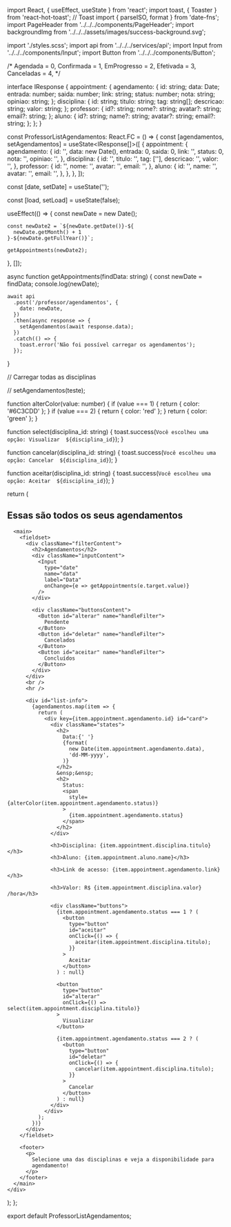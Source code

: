 import React, { useEffect, useState } from 'react';
import toast, { Toaster } from 'react-hot-toast'; // Toast
import { parseISO, format } from 'date-fns';
import PageHeader from '../../../components/PageHeader';
import backgroundImg from '../../../assets/images/success-background.svg';

import './styles.scss';
import api from '../../../services/api';
import Input from '../../../components/Input';
import Button from '../../../components/Button';

/*
Agendada = 0,
  Confirmada = 1,
  EmProgresso = 2,
  Efetivada = 3,
  Canceladas = 4,
*/

interface IResponse {
  appointment: {
    agendamento: {
      id: string;
      data: Date;
      entrada: number;
      saida: number;
      link: string;
      status: number;
      nota: string;
      opiniao: string;
    };
    disciplina: {
      id: string;
      titulo: string;
      tag: string[];
      descricao: string;
      valor: string;
    };
    professor: {
      id?: string;
      nome?: string;
      avatar?: string;
      email?: string;
    };
    aluno: {
      id?: string;
      name?: string;
      avatar?: string;
      email?: string;
    };
  };
}

const ProfessorListAgendamentos: React.FC = () => {
  const [agendamentos, setAgendamentos] = useState<IResponse[]>([
    {
      appointment: {
        agendamento: {
          id: '',
          data: new Date(),
          entrada: 0,
          saida: 0,
          link: '',
          status: 0,
          nota: '',
          opiniao: '',
        },
        disciplina: {
          id: '',
          titulo: '',
          tag: [''],
          descricao: '',
          valor: '',
        },
        professor: {
          id: '',
          nome: '',
          avatar: '',
          email: '',
        },
        aluno: {
          id: '',
          name: '',
          avatar: '',
          email: '',
        },
      },
    },
  ]);

  const [date, setDate] = useState('');

  const [load, setLoad] = useState(false);

  useEffect(() => {
    const newDate = new Date();

    const newDate2 = `${newDate.getDate()}-${
      newDate.getMonth() + 1
    }-${newDate.getFullYear()}`;

    getAppointments(newDate2);
  }, []);

  async function getAppointments(findData: string) {
    const newDate = findData;
    console.log(newDate);

    await api
      .post('/professor/agendamentos', {
        date: newDate,
      })
      .then(async response => {
        setAgendamentos(await response.data);
      })
      .catch(() => {
        toast.error('Não foi possível carregar os agendamentos');
      });
  }

  // Carregar todas as disciplinas

  // setAgendamentos(teste);

  function alterColor(value: number) {
    if (value === 1) {
      return { color: '#6C3CDD' };
    }
    if (value === 2) {
      return { color: 'red' };
    }
    return { color: 'green' };
  }

  function select(disciplina_id: string) {
    toast.success(`Você escolheu uma opção: Visualizar  ${disciplina_id}`);
  }

  function cancelar(disciplina_id: string) {
    toast.success(`Você escolheu uma opção: Cancelar  ${disciplina_id}`);
  }

  function aceitar(disciplina_id: string) {
    toast.success(`Você escolheu uma opção: Aceitar  ${disciplina_id}`);
  }

  return (
    <div id="list-professor-agendamentos" className="container">
      <Toaster />
      <PageHeader
        page="Agendamentos"
        background={backgroundImg}
        home="/prof-home"
      >
        <div className="profile-header">
          <h2>Essas são todos os seus agendamentos</h2>
        </div>
      </PageHeader>

      <main>
        <fieldset>
          <div className="filterContent">
            <h2>Agendamentos</h2>
            <div className="inputContent">
              <Input
                type="date"
                name="data"
                label="Data"
                onChange={e => getAppointments(e.target.value)}
              />
            </div>

            <div className="buttonsContent">
              <Button id="alterar" name="handleFilter">
                Pendente
              </Button>
              <Button id="deletar" name="handleFilter">
                Cancelados
              </Button>
              <Button id="aceitar" name="handleFilter">
                Concluídos
              </Button>
            </div>
          </div>
          <br />
          <hr />

          <div id="list-info">
            {agendamentos.map(item => {
              return (
                <div key={item.appointment.agendamento.id} id="card">
                  <div className="states">
                    <h2>
                      Data:{' '}
                      {format(
                        new Date(item.appointment.agendamento.data),
                        'dd-MM-yyyy',
                      )}
                    </h2>
                    &ensp;&ensp;
                    <h2>
                      Status:
                      <span
                        style={alterColor(item.appointment.agendamento.status)}
                      >
                        {item.appointment.agendamento.status}
                      </span>
                    </h2>
                  </div>

                  <h3>Disciplina: {item.appointment.disciplina.titulo}</h3>
                  <h3>Aluno: {item.appointment.aluno.name}</h3>

                  <h3>Link de acesso: {item.appointment.agendamento.link}</h3>

                  <h3>Valor: R$ {item.appointment.disciplina.valor} /hora</h3>

                  <div className="buttons">
                    {item.appointment.agendamento.status === 1 ? (
                      <button
                        type="button"
                        id="aceitar"
                        onClick={() => {
                          aceitar(item.appointment.disciplina.titulo);
                        }}
                      >
                        Aceitar
                      </button>
                    ) : null}

                    <button
                      type="button"
                      id="alterar"
                      onClick={() => select(item.appointment.disciplina.titulo)}
                    >
                      Visualizar
                    </button>

                    {item.appointment.agendamento.status === 2 ? (
                      <button
                        type="button"
                        id="deletar"
                        onClick={() => {
                          cancelar(item.appointment.disciplina.titulo);
                        }}
                      >
                        Cancelar
                      </button>
                    ) : null}
                  </div>
                </div>
              );
            })}
          </div>
        </fieldset>

        <footer>
          <p>
            Selecione uma das disciplinas e veja a disponibilidade para
            agendamento!
          </p>
        </footer>
      </main>
    </div>
  );
};

export default ProfessorListAgendamentos;
